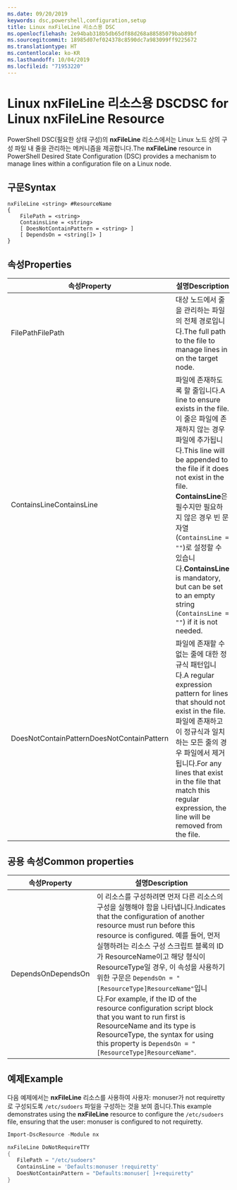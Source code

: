 ```yaml
---
ms.date: 09/20/2019
keywords: dsc,powershell,configuration,setup
title: Linux nxFileLine 리소스용 DSC
ms.openlocfilehash: 2e94bab318b5db65df88d268a88585079bab89bf
ms.sourcegitcommit: 18985d07ef024378c8590dc7a983099ff9225672
ms.translationtype: HT
ms.contentlocale: ko-KR
ms.lasthandoff: 10/04/2019
ms.locfileid: "71953220"
---
```

# <a name="dsc-for-linux-nxfileline-resource"></a><span data-ttu-id="2e8a4-103">Linux nxFileLine 리소스용 DSC</span><span class="sxs-lookup"><span data-stu-id="2e8a4-103">DSC for Linux nxFileLine Resource</span></span>

<span data-ttu-id="2e8a4-104">PowerShell DSC(필요한 상태 구성)의 **nxFileLine** 리소스에서는 Linux 노드 상의 구성 파일 내 줄을 관리하는 메커니즘을 제공합니다.</span><span class="sxs-lookup"><span data-stu-id="2e8a4-104">The **nxFileLine** resource in PowerShell Desired State Configuration (DSC) provides a mechanism to manage lines within a configuration file on a Linux node.</span></span>

## <a name="syntax"></a><span data-ttu-id="2e8a4-105">구문</span><span class="sxs-lookup"><span data-stu-id="2e8a4-105">Syntax</span></span>

```Syntax
nxFileLine <string> #ResourceName
{
    FilePath = <string>
    ContainsLine = <string>
    [ DoesNotContainPattern = <string> ]
    [ DependsOn = <string[]> ]
}
```

## <a name="properties"></a><span data-ttu-id="2e8a4-106">속성</span><span class="sxs-lookup"><span data-stu-id="2e8a4-106">Properties</span></span>

|<span data-ttu-id="2e8a4-107">속성</span><span class="sxs-lookup"><span data-stu-id="2e8a4-107">Property</span></span> |<span data-ttu-id="2e8a4-108">설명</span><span class="sxs-lookup"><span data-stu-id="2e8a4-108">Description</span></span> |
|---|---|
|<span data-ttu-id="2e8a4-109">FilePath</span><span class="sxs-lookup"><span data-stu-id="2e8a4-109">FilePath</span></span> |<span data-ttu-id="2e8a4-110">대상 노드에서 줄을 관리하는 파일의 전체 경로입니다.</span><span class="sxs-lookup"><span data-stu-id="2e8a4-110">The full path to the file to manage lines in on the target node.</span></span> |
|<span data-ttu-id="2e8a4-111">ContainsLine</span><span class="sxs-lookup"><span data-stu-id="2e8a4-111">ContainsLine</span></span> |<span data-ttu-id="2e8a4-112">파일에 존재하도록 할 줄입니다.</span><span class="sxs-lookup"><span data-stu-id="2e8a4-112">A line to ensure exists in the file.</span></span> <span data-ttu-id="2e8a4-113">이 줄은 파일에 존재하지 않는 경우 파일에 추가됩니다.</span><span class="sxs-lookup"><span data-stu-id="2e8a4-113">This line will be appended to the file if it does not exist in the file.</span></span> <span data-ttu-id="2e8a4-114">**ContainsLine**은 필수지만 필요하지 않은 경우 빈 문자열(`ContainsLine = ""`)로 설정할 수 있습니다.</span><span class="sxs-lookup"><span data-stu-id="2e8a4-114">**ContainsLine** is mandatory, but can be set to an empty string (`ContainsLine = ""`) if it is not needed.</span></span> |
|<span data-ttu-id="2e8a4-115">DoesNotContainPattern</span><span class="sxs-lookup"><span data-stu-id="2e8a4-115">DoesNotContainPattern</span></span> |<span data-ttu-id="2e8a4-116">파일에 존재할 수 없는 줄에 대한 정규식 패턴입니다.</span><span class="sxs-lookup"><span data-stu-id="2e8a4-116">A regular expression pattern for lines that should not exist in the file.</span></span> <span data-ttu-id="2e8a4-117">파일에 존재하고 이 정규식과 일치하는 모든 줄의 경우 파일에서 제거됩니다.</span><span class="sxs-lookup"><span data-stu-id="2e8a4-117">For any lines that exist in the file that match this regular expression, the line will be removed from the file.</span></span> |

## <a name="common-properties"></a><span data-ttu-id="2e8a4-118">공용 속성</span><span class="sxs-lookup"><span data-stu-id="2e8a4-118">Common properties</span></span>

|<span data-ttu-id="2e8a4-119">속성</span><span class="sxs-lookup"><span data-stu-id="2e8a4-119">Property</span></span> |<span data-ttu-id="2e8a4-120">설명</span><span class="sxs-lookup"><span data-stu-id="2e8a4-120">Description</span></span> |
|---|---|
|<span data-ttu-id="2e8a4-121">DependsOn</span><span class="sxs-lookup"><span data-stu-id="2e8a4-121">DependsOn</span></span> |<span data-ttu-id="2e8a4-122">이 리소스를 구성하려면 먼저 다른 리소스의 구성을 실행해야 함을 나타냅니다.</span><span class="sxs-lookup"><span data-stu-id="2e8a4-122">Indicates that the configuration of another resource must run before this resource is configured.</span></span> <span data-ttu-id="2e8a4-123">예를 들어, 먼저 실행하려는 리소스 구성 스크립트 블록의 ID가 ResourceName이고 해당 형식이 ResourceType일 경우, 이 속성을 사용하기 위한 구문은 `DependsOn = "[ResourceType]ResourceName"`입니다.</span><span class="sxs-lookup"><span data-stu-id="2e8a4-123">For example, if the ID of the resource configuration script block that you want to run first is ResourceName and its type is ResourceType, the syntax for using this property is `DependsOn = "[ResourceType]ResourceName"`.</span></span> |

## <a name="example"></a><span data-ttu-id="2e8a4-124">예제</span><span class="sxs-lookup"><span data-stu-id="2e8a4-124">Example</span></span>

<span data-ttu-id="2e8a4-125">다음 예제에서는 **nxFileLine** 리소스를 사용하여 사용자: monuser가 not requiretty로 구성되도록 `/etc/sudoers` 파일을 구성하는 것을 보여 줍니다.</span><span class="sxs-lookup"><span data-stu-id="2e8a4-125">This example demonstrates using the **nxFileLine** resource to configure the `/etc/sudoers` file, ensuring that the user: monuser is configured to not requiretty.</span></span>

```powershell
Import-DscResource -Module nx

nxFileLine DoNotRequireTTY
{
   FilePath = "/etc/sudoers"
   ContainsLine = 'Defaults:monuser !requiretty'
   DoesNotContainPattern = "Defaults:monuser[ ]+requiretty"
}
```